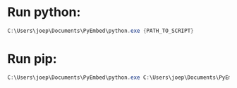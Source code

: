 # Run python:
```powershell
C:\Users\joep\Documents\PyEmbed\python.exe {PATH_TO_SCRIPT}
```

# Run pip:
```powershell
C:\Users\joep\Documents\PyEmbed\python.exe C:\Users\joep\Documents\PyEmbed\Scripts\pip.exe {COMMAND} [OPTIONS]
```
